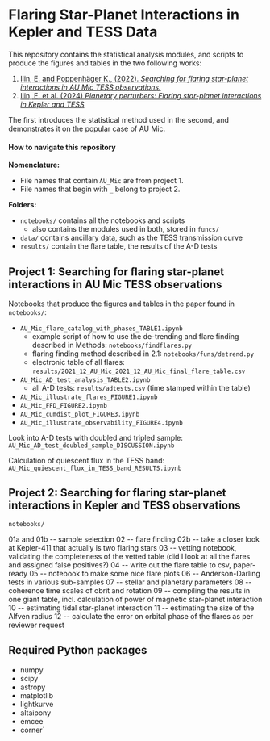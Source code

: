 # Flaring Star-Planet Interactions in Kepler and TESS Data

This repository contains the statistical analysis modules, and scripts to produce the figures and tables in the two following works:

1. [Ilin, E. and Poppenhäger K., (2022). *Searching for flaring star-planet interactions in AU Mic TESS observations.*](https://ui.adsabs.harvard.edu/abs/2022MNRAS.513.4579I/abstract)
2. [Ilin, E. et al. (2024) *Planetary perturbers: Flaring star-planet interactions in Kepler and TESS*](https://ui.adsabs.harvard.edu/abs/2024MNRAS.527.3395I/abstract)

The first introduces the statistical method used in the second, and demonstrates it on the popular case of AU Mic.

#### How to navigate this repository

**Nomenclature:**

- File names that contain `AU_Mic` are from project 1. 
- File names that begin with `_` belong to project 2.

**Folders:**

- `notebooks/` contains all the notebooks and scripts 
  - also contains the modules used in both, stored in `funcs/`
- `data/` contains ancillary data, such as the TESS transmission curve
- `results/` contain the flare table, the results of the A-D tests

## Project 1: Searching for flaring star-planet interactions in AU Mic TESS observations

Notebooks that produce the figures and tables in the paper found in `notebooks/`:

- `AU_Mic_flare_catalog_with_phases_TABLE1.ipynb`
  - example script of how to use the de-trending and flare finding described in Methods: `notebooks/findflares.py`
  - flaring finding method described in 2.1: `notebooks/funs/detrend.py`
  - electronic table of all flares: `results/2021_12_AU_Mic_2021_12_AU_Mic_final_flare_table.csv`
- `AU_Mic_AD_test_analysis_TABLE2.ipynb`
  - all A-D tests: `results/adtests.csv` (time stamped within the table) 
- `AU_Mic_illustrate_flares_FIGURE1.ipynb`
- `AU_Mic_FFD_FIGURE2.ipynb`
- `AU_Mic_cumdist_plot_FIGURE3.ipynb`
- `AU_Mic_illustrate_observability_FIGURE4.ipynb`

Look into A-D tests with doubled and tripled sample: `AU_Mic_AD_test_doubled_sample_DISCUSSION.ipynb`

Calculation of quiescent flux in the TESS band: `AU_Mic_quiescent_flux_in_TESS_band_RESULTS.ipynb`

## Project 2: Searching for flaring star-planet interactions in Kepler and TESS observations

`notebooks/`

01a and 01b -- sample selection
02 -- flare finding
02b -- take a closer look at Kepler-411 that actually is two flaring stars
03 -- vetting notebook, validating the completeness of the vetted table (did I look at all the flares and assigned false positives?)
04 -- write out the flare table to csv, paper-ready
05 -- notebook to make some nice flare plots
06 -- Anderson-Darling tests in various sub-samples
07 -- stellar and planetary parameters
08 -- coherence time scales of obrit and rotation
09 -- compiling the results in one giant table, incl. calculation of power of magnetic star-planet interaction
10 -- estimating tidal star-planet interaction
11 -- estimating the size of the Alfven radius
12 -- calculate the error on orbital phase of the flares as per reviewer request



## Required Python packages

- numpy
- scipy
- astropy
- matplotlib
- lightkurve
- altaipony
- emcee
- corner`
